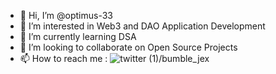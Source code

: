 - 👋 Hi, I’m @optimus-33
- 👀 I’m interested in Web3 and DAO Application Development
- 🌱 I’m currently learning DSA
- 💞️ I’m looking to collaborate on Open Source Projects
- 📫 How to reach me :
      ![twitter (1)](https://user-images.githubusercontent.com/30291142/184013951-d10877a2-4b19-445b-bc66-433750c2a65c.png)/bumble_jex
      

<!---
optimus-33/optimus-33 is a ✨ special ✨ repository because its `README.md` (this file) appears on your GitHub profile.
You can click the Preview link to take a look at your changes.
--->
